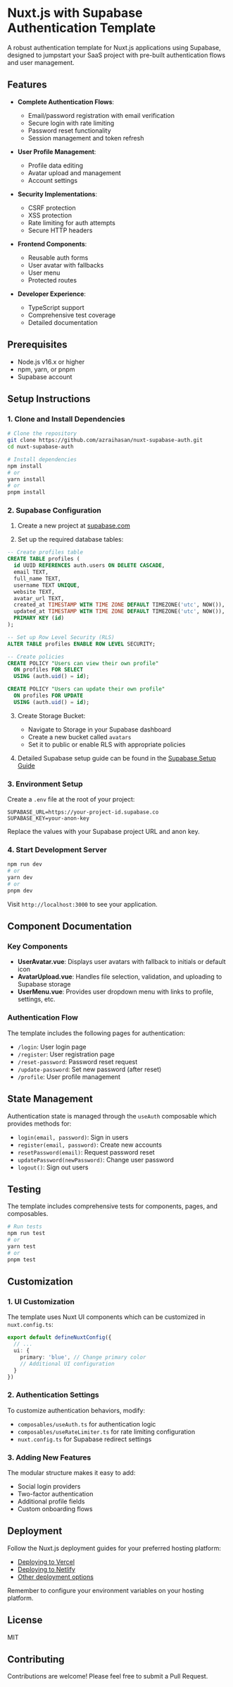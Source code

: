 # Nuxt.js with Supabase Authentication Template

A robust authentication template for Nuxt.js applications using Supabase, designed to jumpstart your SaaS project with pre-built authentication flows and user management.

## Features

- **Complete Authentication Flows**:
  - Email/password registration with email verification
  - Secure login with rate limiting
  - Password reset functionality
  - Session management and token refresh
  
- **User Profile Management**:
  - Profile data editing
  - Avatar upload and management
  - Account settings

- **Security Implementations**:
  - CSRF protection
  - XSS protection
  - Rate limiting for auth attempts
  - Secure HTTP headers

- **Frontend Components**:
  - Reusable auth forms
  - User avatar with fallbacks
  - User menu
  - Protected routes

- **Developer Experience**:
  - TypeScript support
  - Comprehensive test coverage
  - Detailed documentation

## Prerequisites

- Node.js v16.x or higher
- npm, yarn, or pnpm
- Supabase account

## Setup Instructions

### 1. Clone and Install Dependencies

```bash
# Clone the repository
git clone https://github.com/azraihasan/nuxt-supabase-auth.git
cd nuxt-supabase-auth

# Install dependencies
npm install
# or
yarn install
# or
pnpm install
```

### 2. Supabase Configuration

1. Create a new project at [supabase.com](https://supabase.com)

2. Set up the required database tables:

```sql
-- Create profiles table
CREATE TABLE profiles (
  id UUID REFERENCES auth.users ON DELETE CASCADE,
  email TEXT,
  full_name TEXT,
  username TEXT UNIQUE,
  website TEXT,
  avatar_url TEXT,
  created_at TIMESTAMP WITH TIME ZONE DEFAULT TIMEZONE('utc', NOW()),
  updated_at TIMESTAMP WITH TIME ZONE DEFAULT TIMEZONE('utc', NOW()),
  PRIMARY KEY (id)
);

-- Set up Row Level Security (RLS)
ALTER TABLE profiles ENABLE ROW LEVEL SECURITY;

-- Create policies
CREATE POLICY "Users can view their own profile" 
  ON profiles FOR SELECT 
  USING (auth.uid() = id);

CREATE POLICY "Users can update their own profile" 
  ON profiles FOR UPDATE 
  USING (auth.uid() = id);
```

3. Create Storage Bucket:
   - Navigate to Storage in your Supabase dashboard
   - Create a new bucket called `avatars`
   - Set it to public or enable RLS with appropriate policies

4. Detailed Supabase setup guide can be found in the [Supabase Setup Guide](docs/supabase_setup.md)

### 3. Environment Setup

Create a `.env` file at the root of your project:

```
SUPABASE_URL=https://your-project-id.supabase.co
SUPABASE_KEY=your-anon-key
```

Replace the values with your Supabase project URL and anon key.

### 4. Start Development Server

```bash
npm run dev
# or
yarn dev
# or
pnpm dev
```

Visit `http://localhost:3000` to see your application.

## Component Documentation

### Key Components

- **UserAvatar.vue**: Displays user avatars with fallback to initials or default icon
- **AvatarUpload.vue**: Handles file selection, validation, and uploading to Supabase storage
- **UserMenu.vue**: Provides user dropdown menu with links to profile, settings, etc.

### Authentication Flow

The template includes the following pages for authentication:

- `/login`: User login page
- `/register`: User registration page
- `/reset-password`: Password reset request
- `/update-password`: Set new password (after reset)
- `/profile`: User profile management

## State Management

Authentication state is managed through the `useAuth` composable which provides methods for:

- `login(email, password)`: Sign in users
- `register(email, password)`: Create new accounts
- `resetPassword(email)`: Request password reset
- `updatePassword(newPassword)`: Change user password
- `logout()`: Sign out users

## Testing

The template includes comprehensive tests for components, pages, and composables.

```bash
# Run tests
npm run test
# or
yarn test
# or
pnpm test
```

## Customization

### 1. UI Customization

The template uses Nuxt UI components which can be customized in `nuxt.config.ts`:

```typescript
export default defineNuxtConfig({
  // ...
  ui: {
    primary: 'blue', // Change primary color
    // Additional UI configuration
  }
})
```

### 2. Authentication Settings

To customize authentication behaviors, modify:

- `composables/useAuth.ts` for authentication logic
- `composables/useRateLimiter.ts` for rate limiting configuration
- `nuxt.config.ts` for Supabase redirect settings

### 3. Adding New Features

The modular structure makes it easy to add:

- Social login providers
- Two-factor authentication
- Additional profile fields
- Custom onboarding flows

## Deployment

Follow the Nuxt.js deployment guides for your preferred hosting platform:

- [Deploying to Vercel](https://nuxt.com/docs/getting-started/deployment#vercel)
- [Deploying to Netlify](https://nuxt.com/docs/getting-started/deployment#netlify)
- [Other deployment options](https://nuxt.com/docs/getting-started/deployment)

Remember to configure your environment variables on your hosting platform.

## License

MIT

## Contributing

Contributions are welcome! Please feel free to submit a Pull Request.